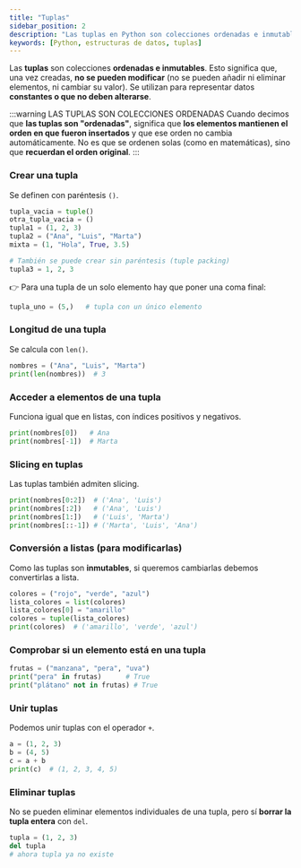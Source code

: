 ```yaml
---
title: "Tuplas"
sidebar_position: 2
description: "Las tuplas en Python son colecciones ordenadas e inmutables, usadas para almacenar datos que no deben cambiar"
keywords: [Python, estructuras de datos, tuplas]
---
```


<div class="justify-text">

Las **tuplas** son colecciones **ordenadas e inmutables**.
Esto significa que, una vez creadas, **no se pueden modificar** (no se pueden añadir ni eliminar elementos, ni cambiar su valor).
Se utilizan para representar datos **constantes o que no deben alterarse**.

:::warning LAS TUPLAS SON COLECCIONES ORDENADAS
Cuando decimos que **las tuplas son "ordenadas"**, significa que **los elementos mantienen el orden en que fueron insertados** y que ese orden no cambia automáticamente.
No es que se ordenen solas (como en matemáticas), sino que **recuerdan el orden original**.
:::

### Crear una tupla

Se definen con paréntesis `()`.

```python
tupla_vacia = tuple()
otra_tupla_vacia = ()
tupla1 = (1, 2, 3)
tupla2 = ("Ana", "Luis", "Marta")
mixta = (1, "Hola", True, 3.5)

# También se puede crear sin paréntesis (tuple packing)
tupla3 = 1, 2, 3
```

👉 Para una tupla de un solo elemento hay que poner una coma final:

```python
tupla_uno = (5,)   # tupla con un único elemento
```


### Longitud de una tupla

Se calcula con `len()`.

```python
nombres = ("Ana", "Luis", "Marta")
print(len(nombres))  # 3
```

### Acceder a elementos de una tupla

Funciona igual que en listas, con índices positivos y negativos.

```python
print(nombres[0])   # Ana
print(nombres[-1])  # Marta
```


### Slicing en tuplas

Las tuplas también admiten slicing.

```python
print(nombres[0:2])  # ('Ana', 'Luis')
print(nombres[:2])   # ('Ana', 'Luis')
print(nombres[1:])   # ('Luis', 'Marta')
print(nombres[::-1]) # ('Marta', 'Luis', 'Ana')
```


### Conversión a listas (para modificarlas)

Como las tuplas son **inmutables**, si queremos cambiarlas debemos convertirlas a lista.

```python
colores = ("rojo", "verde", "azul")
lista_colores = list(colores)
lista_colores[0] = "amarillo"
colores = tuple(lista_colores)
print(colores)  # ('amarillo', 'verde', 'azul')
```


### Comprobar si un elemento está en una tupla

```python
frutas = ("manzana", "pera", "uva")
print("pera" in frutas)      # True
print("plátano" not in frutas) # True
```


### Unir tuplas

Podemos unir tuplas con el operador `+`.

```python
a = (1, 2, 3)
b = (4, 5)
c = a + b
print(c)  # (1, 2, 3, 4, 5)
```

### Eliminar tuplas

No se pueden eliminar elementos individuales de una tupla, pero sí **borrar la tupla entera** con `del`.

```python
tupla = (1, 2, 3)
del tupla
# ahora tupla ya no existe
```

</div>